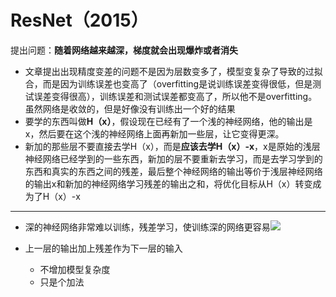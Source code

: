 # ResNet（2015）

提出问题：**随着网络越来越深，梯度就会出现爆炸或者消失**


- 文章提出出现精度变差的问题不是因为层数变多了，模型变复杂了导致的过拟合，而是因为训练误差也变高了（overfitting是说训练误差变得很低，但是测试误差变得很高），训练误差和测试误差都变高了，所以他不是overfitting。虽然网络是收敛的，但是好像没有训练出一个好的结果
- 要学的东西叫做**H（x）**，假设现在已经有了一个浅的神经网络，他的输出是x，然后要在这个浅的神经网络上面再新加一些层，让它变得更深。
- 新加的那些层不要直接去学H（x），而是**应该去学H（x）-x**，x是原始的浅层神经网络已经学到的一些东西，新加的层不要重新去学习，而是去学习学到的东西和真实的东西之间的残差，最后整个神经网络的输出等价于浅层神经网络的输出x和新加的神经网络学习残差的输出之和，将优化目标从H（x）转变成为了H（x）-x

---

- 深的神经网络非常难以训练，残差学习，使训练深的网络更容易![](https://leng-mypic.oss-cn-beijing.aliyuncs.com/mac-img/20220513172900.png)

- 上一层的输出加上残差作为下一层的输入
  - 不增加模型复杂度
  - 只是个加法